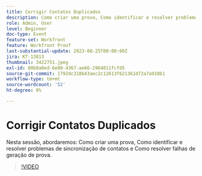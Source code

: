 ```yaml
---
title: Corrigir Contatos Duplicados
description: Como criar uma prova, Como identificar e resolver problemas de sincronização de contato e Como resolver falhas de geração de prova.
role: Admin, User
level: Beginner
doc-type: Event
feature-set: Workfront
feature: Workfront Proof
last-substantial-update: 2023-08-25T00:00:00Z
jira: KT-13813
thumbnail: 3422751.jpeg
exl-id: 80b8a0ed-6e00-4367-ae66-2964011fcfd5
source-git-commit: 1792dc318643aec2c12613f621361d72a7a918b1
workflow-type: tm+mt
source-wordcount: '52'
ht-degree: 0%

---
```


# Corrigir Contatos Duplicados

Nesta sessão, abordaremos: Como criar uma prova, Como identificar e resolver problemas de sincronização de contatos e Como resolver falhas de geração de prova.

>[!VIDEO](https://video.tv.adobe.com/v/3422751/?learn=on)
